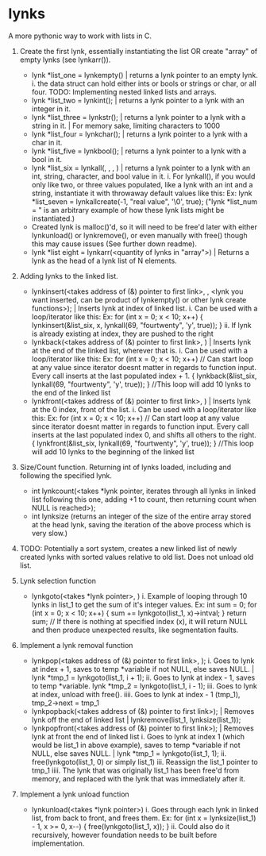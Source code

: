 # lynks
A more pythonic way to work with lists in C.
1. Create the first lynk, essentially instantiating the list OR create "array" of empty lynks (see lynkarr(<size>)).
    - lynk *list_one = lynkempty() | returns a lynk pointer to an empty lynk.
        i. the data struct can hold either ints or bools or strings or char, or all four. TODO: Implementing nested linked lists and arrays.
    - lynk *list_two = lynkint(<int you would like in this lynk>); | returns a lynk pointer to a lynk with an integer in it.
    - lynk *list_three = lynkstr(<str you would like in this lynk>); | returns a lynk pointer to a lynk with a string in it.  | For memory sake, limiting characters to 1000
    - lynk *list_four = lynkchar(<char you would like in this lynk>); | returns a lynk pointer to a lynk with a char in it.
    - lynk *list_five = lynkbool(<bool you would like in this lynk>); | returns a lynk pointer to a lynk with a bool in it.
    - lynk *list_six = lynkall(<int>, <str>, <char>, <bool>) | returns a lynk pointer to a lynk with an int, string, character, and bool value in it.
        i. For lynkall(), if you would only like two, or three values populated, like a lynk with an int and a string, instantiate it with throwaway default values like this:
            Ex:
            lynk *list_seven = lynkallcreate(-1, "real value", '\0', true);
    ("lynk *list_num = " is an arbitrary example of how these lynk lists might be instantiated.)
    - Created lynk is malloc()'d, so it will need to be free'd later with either lynkunload() or lynkremove(), or even manually with free() though this may cause issues (See further down readme).
    - lynk *list eight = lynkarr(<quantity of lynks in "array">) | Returns a lynk as the head of a lynk list of N elements.

2. Adding lynks to the linked list.
    - lynkinsert(<takes address of (&) pointer to first link>, <index in list where you want lynk inserted>, <lynk you want inserted, can be product of lynkempty() or other lynk create functions>); | Inserts lynk at index of linked list.
        i. Can be used with a loop/iterator like this:
            Ex:
            for (int x = 0; x < 10; x++)
            {
                lynkinsert(&list_six, x, lynkall(69, "fourtwenty", 'y', true));
            }
        ii. If lynk is already existing at index, they are pushed to the right
    - lynkback(<takes address of (&) pointer to first link>, <lynk you want inserted>) | Inserts lynk at the end of the linked list, wherever that is.
        i. Can be used with a loop/iterator like this:
            Ex:
            for (int x = 0; x < 10; x++) // Can start loop at any value since iterator doesnt matter in regards to function input. Every call inserts at the last populated index + 1.
            {
                lynkback(&list_six, lynkall(69, "fourtwenty", 'y', true));
            }
            //This loop will add 10 lynks to the end of the linked list
    - lynkfront(<takes address of (&) pointer to first link>, <lynk you want inserted>) | Inserts lynk at the 0 index, front of the list.
        i. Can be used with a loop/iterator like this:
                Ex:
                for (int x = 0; x < 10; x++) // Can start loop at any value since iterator doesnt matter in regards to function input. Every call inserts at the last populated index 0, and shifts all others to the right.
                {
                    lynkfront(&list_six, lynkall(69, "fourtwenty", 'y', true));
                }
                //This loop will add 10 lynks to the beginning of the linked list

3. Size/Count function. Returning int of lynks loaded, including and following the specified lynk.
    - int lynkcount(<takes *lynk pointer, iterates through all lynks in linked list following this one, adding +1 to count, then returning count when NULL is reached>);
    - int lynksize (returns an integer of the size of the entire array stored at the head lynk, saving the iteration of the above process which is very slow.)


4. TODO: Potentially a sort system, creates a new linked list of newly created lynks with sorted values relative to old list. Does not unload old list.

5. Lynk selection function
    - lynkgoto(<takes *lynk pointer>, <takes index of lynk you would like selected>)
        i. Example of looping through 10 lynks in list_1 to get the sum of it's integer values.
            Ex:
            int sum = 0;
            for (int x = 0; x < 10; x++)
            {
                sum += lynkgoto(list_1, x)->intval;
            }
            return sum;
            // If there is nothing at specified index (x), it will return NULL and then produce unexpected results, like segmentation faults.

6. Implement a lynk removal function
    - lynkpop(<takes address of (&) pointer to first link>, <takes index in lynk list that lynk is to be removed>);
        i. Goes to lynk at index + 1, saves to temp *variable if not NULL, else saves NULL. | lynk *tmp_1 = lynkgoto(list_1, i + 1);
        ii. Goes to lynk at index - 1, saves to temp *variable. lynk *tmp_2 = lynkgoto(list_1, i - 1);
        iii. Goes to lynk at index, unload with free().
        iiii. Goes to lynk at index - 1 (tmp_1), tmp_2->next = tmp_1
    - lynkpopback(<takes address of (&) pointer to first link>); | Removes lynk off the end of linked list | lynkremove(list_1, lynksize(list_1));
    - lynkpopfront(<takes address of (&) pointer to first link>); | Removes lynk at front the end of linked list
        i. Goes to lynk at index 1 (which would be list_1 in above example), saves to temp *variable if not NULL, else saves NULL. | lynk *tmp_1 = lynkgoto(list_1, 1);
        ii. free(lynkgoto(list_1, 0) or simply list_1)
        iii. Reassign the list_1 pointer to tmp_1
        iiii. The lynk that was originally list_1 has been free'd from memory, and replaced with the lynk that was immediately after it.

7. Implement a lynk unload function
    - lynkunload(<takes *lynk pointer>)
        i. Goes through each lynk in linked list, from back to front, and frees them.
            Ex:
            for (int x = lynksize(list_1) - 1, x >= 0, x--)
            {
                free(lynkgoto(list_1, x));
            }
        ii. Could also do it recursively, however foundation needs to be built before implementation.


